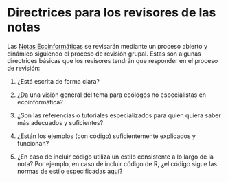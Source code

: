 # Directrices para los revisores de las notas

Las [Notas Ecoinformáticas](https://ecoinfaeet.github.io/notas-ecoinformaticas.html) se revisarán mediante un proceso abierto y dinámico siguiendo el proceso de revisión grupal. Estas son algunas directrices básicas que los revisores tendrán que responder en el proceso de revisión:

1)  ¿Está escrita de forma clara?

2)  ¿Da una visión general del tema para ecólogos no especialistas en ecoinformática?

3)  ¿Son las referencias o tutoriales especializados para quien quiera saber más adecuados y suficientes?

4)  ¿Están los ejemplos (con código) suficientemente explicados y funcionan?

5)  ¿En caso de incluir código utiliza un estilo consistente a lo largo de la nota? Por ejemplo, en caso de incluir código de R, ¿el código sigue las normas de estilo especificadas [aquí](http://adv-r.had.co.nz/Style.html)?
